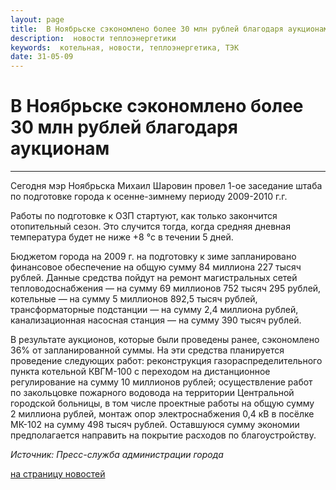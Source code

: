 ```yaml
---
layout: page
title:  В Ноябрьске сэкономлено более 30 млн рублей благодаря аукционам
description:  новости теплоэнергетики
keywords:  котельная, новости, теплоэнергетика, ТЭК
date: 31-05-09
---
```


# В Ноябрьске сэкономлено более 30 млн рублей благодаря аукционам

****

Сегодня мэр Ноябрьска Михаил Шаровин провел 1-ое заседание штаба по подготовке
города к осенне-зимнему периоду 2009-2010 г.г.

Работы по подготовке к ОЗП стартуют, как только закончится отопительный сезон.
Это случится тогда, когда средняя дневная температура будет не ниже +8 °с в
течении 5 дней.

Бюджетом города на 2009 г. на подготовку к зиме запланировано финансовое
обеспечение на общую сумму 84 миллиона 227 тысяч рублей. Данные средства
пойдут на ремонт магистральных сетей тепловодоснабжения — на сумму 69
миллионов 752 тысяч 295 рублей, котельные — на сумму 5 миллионов 892,5 тысяч
рублей, трансформаторные подстанции — на сумму 2,4 миллиона рублей,
канализационная насосная станция — на сумму 390 тысяч рублей.

В результате аукционов, которые были проведены ранее, сэкономлено 36% от
запланированной суммы. На эти средства планируется проведение следующих работ:
реконструкция газораспределительного пункта котельной КВГМ-100 с переходом на
дистанционное регулирование на сумму 10 миллионов рублей; осуществление работ
по закольцовке пожарного водовода на территории Центральной городской
больницы, в том числе проектные работы на общую сумму 2 миллиона рублей,
монтаж опор электроснабжения 0,4 кВ в посёлке МК-102 на сумму 498 тысяч
рублей. Оставшуюся сумму экономии предполагается направить на покрытие
расходов по благоустройству.

_Источник: Пресс-служба администрации города_

[на страницу новостей](/news.shtml)

